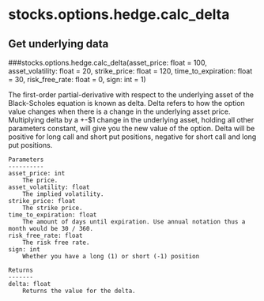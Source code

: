 # stocks.options.hedge.calc_delta

## Get underlying data 
###stocks.options.hedge.calc_delta(asset_price: float = 100, asset_volatility: float = 20, strike_price: float = 120, time_to_expiration: float = 30, risk_free_rate: float = 0, sign: int = 1)

The first-order partial-derivative with respect to the underlying asset of the Black-Scholes
    equation is known as delta. Delta refers to how the option value changes when there is a change in
    the underlying asset price. Multiplying delta by a +-$1 change in the underlying asset, holding all other
    parameters constant, will give you the new value of the option. Delta will be positive for long call and
    short put positions, negative for short call and long put positions.

    Parameters
    ----------
    asset_price: int
        The price.
    asset_volatility: float
        The implied volatility.
    strike_price: float
        The strike price.
    time_to_expiration: float
        The amount of days until expiration. Use annual notation thus a month would be 30 / 360.
    risk_free_rate: float
        The risk free rate.
    sign: int
        Whether you have a long (1) or short (-1) position

    Returns
    -------
    delta: float
        Returns the value for the delta.
